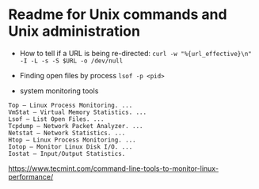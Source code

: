 # Readme for Unix commands and Unix administration 

- How to tell if a URL is being re-directed:
``` curl -w "%{url_effective}\n" -I -L -s -S $URL -o /dev/null ```

- Finding open files by process
``` lsof -p <pid> ```

- system monitoring tools
```
Top – Linux Process Monitoring. ...
VmStat – Virtual Memory Statistics. ...
Lsof – List Open Files. ...
Tcpdump – Network Packet Analyzer. ...
Netstat – Network Statistics. ...
Htop – Linux Process Monitoring. ...
Iotop – Monitor Linux Disk I/O. ...
Iostat – Input/Output Statistics.
```

https://www.tecmint.com/command-line-tools-to-monitor-linux-performance/
